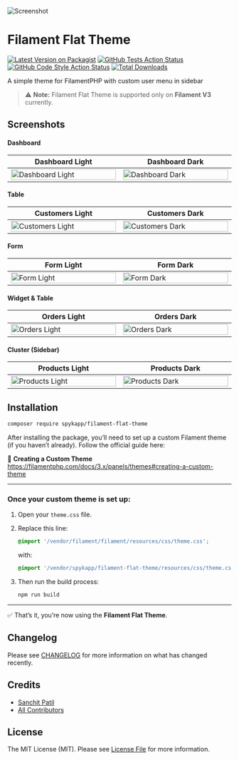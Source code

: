 ![Screenshot](https://banners.beyondco.de/Filament%20Flat%20Theme.png?theme=light&packageManager=composer+require&packageName=spykapp%2Ffilament-flat-theme&pattern=architect&style=style_1&description=A+simple+theme+for+FilamentPHP+based+on+a+Flat+design.&md=1&showWatermark=0&fontSize=100px&images=color-swatch)

# Filament Flat Theme

[![Latest Version on Packagist](https://img.shields.io/packagist/v/spykapp/filament-flat-theme.svg?style=flat-square)](https://packagist.org/packages/spykapp/filament-flat-theme)
[![GitHub Tests Action Status](https://img.shields.io/github/actions/workflow/status/spykapp/filament-flat-theme/run-tests.yml?branch=main&label=tests&style=flat-square)](https://github.com/spykapp/filament-flat-theme/actions?query=workflow%3Arun-tests+branch%3Amain)
[![GitHub Code Style Action Status](https://img.shields.io/github/actions/workflow/status/spykapp/filament-flat-theme/fix-php-code-style-issues.yml?branch=main&label=code%20style&style=flat-square)](https://github.com/spykapp/filament-flat-theme/actions?query=workflow%3A"Fix+PHP+code+style+issues"+branch%3Amain)
[![Total Downloads](https://img.shields.io/packagist/dt/spykapp/filament-flat-theme.svg?style=flat-square)](https://packagist.org/packages/spykapp/filament-flat-theme)

A simple theme for FilamentPHP with custom user menu in sidebar

> ⚠️ **Note:** Filament Flat Theme is supported only on **Filament V3** currently.


## Screenshots

#### Dashboard

<table class="table">
  <thead>
    <tr>
      <th scope="col" width="1000px">Dashboard Light</th>
      <th scope="col" width="1000px">Dashboard Dark</th>
    </tr>
  </thead>
  <tbody>
    <tr>
      <td>
        <a href="https://ibb.co/Y4JL2Qh9" target="_blank">
            <img src="https://i.ibb.co/DPmR4WQX/dashboard-l.png" width="100%" alt="Dashboard Light" />
        </a>
      </td>
      <td>
        <a href="https://ibb.co/x88nmjsT" target="_blank">
            <img src="https://i.ibb.co/QjjW8Ncw/dashboard-d.png" width="100%" alt="Dashboard Dark" />
        </a>
      </td>
    </tr>
  </tbody>
</table>

#### Table

<table class="table">
  <thead>
    <tr>
      <th scope="col" width="1000px">Customers Light</th>
      <th scope="col" width="1000px">Customers Dark</th>
    </tr>
  </thead>
  <tbody>
    <tr>
      <td>
        <a href="https://ibb.co/3y8KxrZv" target="_blank">
          <img src="https://i.ibb.co/qM46HyQC/customers-l.png" width="100%" alt="Customers Light" />
        </a>
      </td>
      <td>
        <a href="https://ibb.co/LXWSBZcc" target="_blank">
          <img src="https://i.ibb.co/7d5vB1ZZ/customers-d.png" width="100%" alt="Customers Dark" />
        </a>
      </td>
    </tr>
  </tbody>
</table>

#### Form

<table class="table">
  <thead>
    <tr>
      <th scope="col" width="1000px">Form Light</th>
      <th scope="col" width="1000px">Form Dark</th>
    </tr>
  </thead>
  <tbody>
    <tr>
      <td>
        <a href="https://ibb.co/wNvDHvrQ" target="_blank">
          <img src="https://i.ibb.co/FbPGvPqY/form-l.png" width="100%" alt="Form Light" />
        </a>
      </td>
      <td>
        <a href="https://ibb.co/hJDTrn4N" target="_blank">
          <img src="https://i.ibb.co/KpF8BQfg/form-d.png" width="100%" alt="Form Dark" />
        </a>
      </td>
    </tr>
  </tbody>
</table>

#### Widget & Table

<table class="table">
  <thead>
    <tr>
      <th scope="col" width="1000px">Orders Light</th>
      <th scope="col" width="1000px">Orders Dark</th>
    </tr>
  </thead>
  <tbody>
    <tr>
      <td>
        <a href="https://ibb.co/sYNTbnt" target="_blank">
          <img src="https://i.ibb.co/ZDFQG5N/orders-l.png" width="100%" alt="Orders Light" />
        </a>
      </td>
      <td>
        <a href="https://ibb.co/hFKm9z7y" target="_blank">
          <img src="https://i.ibb.co/Wvc25Jx6/orders-d.png" width="100%" alt="Orders Dark" />
        </a>
      </td>
    </tr>
  </tbody>
</table>

#### Cluster (Sidebar)

<table class="table">
  <thead>
    <tr>
      <th scope="col" width="1000px">Products Light</th>
      <th scope="col" width="1000px">Products Dark</th>
    </tr>
  </thead>
  <tbody>
    <tr>
      <td>
        <a href="https://ibb.co/Rpc3Pwvr">
          <img src="https://i.ibb.co/4Zp8Mrmv/products-l.png" width="100%" alt="Products Light" />
        </a>
      </td>
      <td>
        <a href="https://ibb.co/3YRq0Xkp">
          <img src="https://i.ibb.co/x8F0Mv31/products-d.png" width="100%" alt="Products Dark" />
        </a>
      </td>
    </tr>
  </tbody>
</table>


## Installation

```bash
composer require spykapp/filament-flat-theme
```
After installing the package, you’ll need to set up a custom Filament theme (if you haven’t already). Follow the official guide here:

📘 **Creating a Custom Theme**  
https://filamentphp.com/docs/3.x/panels/themes#creating-a-custom-theme

---

### Once your custom theme is set up:

1. Open your `theme.css` file.
2. Replace this line:

    ```css
    @import '/vendor/filament/filament/resources/css/theme.css';
    ```

   with:

    ```css
    @import '/vendor/spykapp/filament-flat-theme/resources/css/theme.css';
    ```

3. Then run the build process:

    ```bash
    npm run build
    ```

---

✅ That’s it, you’re now using the **Filament Flat Theme**.


## Changelog

Please see [CHANGELOG](CHANGELOG.md) for more information on what has changed recently.


## Credits

- [Sanchit Patil](https://github.com/sanchitspatil)
- [All Contributors](../../contributors)

## License

The MIT License (MIT). Please see [License File](LICENSE.md) for more information.